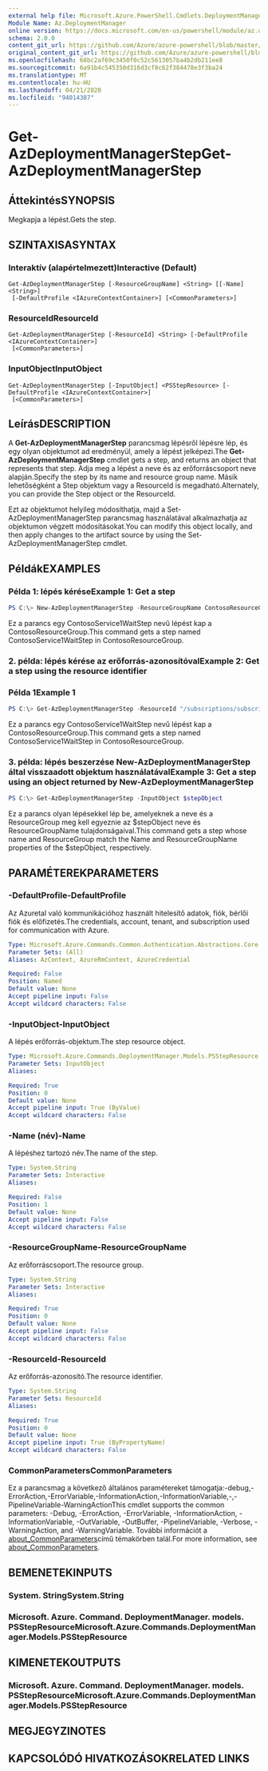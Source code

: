 ```yaml
---
external help file: Microsoft.Azure.PowerShell.Cmdlets.DeploymentManager.dll-Help.xml
Module Name: Az.DeploymentManager
online version: https://docs.microsoft.com/en-us/powershell/module/az.deploymentmanager/get-azdeploymentmanagerstep
schema: 2.0.0
content_git_url: https://github.com/Azure/azure-powershell/blob/master/src/DeploymentManager/DeploymentManager/help/Get-AzDeploymentManagerStep.md
original_content_git_url: https://github.com/Azure/azure-powershell/blob/master/src/DeploymentManager/DeploymentManager/help/Get-AzDeploymentManagerStep.md
ms.openlocfilehash: 68bc2af69c3450f0c52c5613057ba4b2db211ee8
ms.sourcegitcommit: 6a91b4c545350d316d3cf8c62f384478e3f3ba24
ms.translationtype: MT
ms.contentlocale: hu-HU
ms.lasthandoff: 04/21/2020
ms.locfileid: "94014387"
---
```

# <span data-ttu-id="c34fe-101">Get-AzDeploymentManagerStep</span><span class="sxs-lookup"><span data-stu-id="c34fe-101">Get-AzDeploymentManagerStep</span></span>

## <span data-ttu-id="c34fe-102">Áttekintés</span><span class="sxs-lookup"><span data-stu-id="c34fe-102">SYNOPSIS</span></span>
<span data-ttu-id="c34fe-103">Megkapja a lépést.</span><span class="sxs-lookup"><span data-stu-id="c34fe-103">Gets the step.</span></span>

## <span data-ttu-id="c34fe-104">SZINTAXISA</span><span class="sxs-lookup"><span data-stu-id="c34fe-104">SYNTAX</span></span>

### <span data-ttu-id="c34fe-105">Interaktív (alapértelmezett)</span><span class="sxs-lookup"><span data-stu-id="c34fe-105">Interactive (Default)</span></span>
```
Get-AzDeploymentManagerStep [-ResourceGroupName] <String> [[-Name] <String>]
 [-DefaultProfile <IAzureContextContainer>] [<CommonParameters>]
```

### <span data-ttu-id="c34fe-106">ResourceId</span><span class="sxs-lookup"><span data-stu-id="c34fe-106">ResourceId</span></span>
```
Get-AzDeploymentManagerStep [-ResourceId] <String> [-DefaultProfile <IAzureContextContainer>]
 [<CommonParameters>]
```

### <span data-ttu-id="c34fe-107">InputObject</span><span class="sxs-lookup"><span data-stu-id="c34fe-107">InputObject</span></span>
```
Get-AzDeploymentManagerStep [-InputObject] <PSStepResource> [-DefaultProfile <IAzureContextContainer>]
 [<CommonParameters>]
```

## <span data-ttu-id="c34fe-108">Leírás</span><span class="sxs-lookup"><span data-stu-id="c34fe-108">DESCRIPTION</span></span>
<span data-ttu-id="c34fe-109">A **Get-AzDeploymentManagerStep** parancsmag lépésről lépésre lép, és egy olyan objektumot ad eredményül, amely a lépést jelképezi.</span><span class="sxs-lookup"><span data-stu-id="c34fe-109">The **Get-AzDeploymentManagerStep** cmdlet gets a step, and returns an object that represents that step.</span></span>
<span data-ttu-id="c34fe-110">Adja meg a lépést a neve és az erőforráscsoport neve alapján.</span><span class="sxs-lookup"><span data-stu-id="c34fe-110">Specify the step by its name and resource group name.</span></span> <span data-ttu-id="c34fe-111">Másik lehetőségként a Step objektum vagy a ResourceId is megadható.</span><span class="sxs-lookup"><span data-stu-id="c34fe-111">Alternately, you can provide the Step object or the ResourceId.</span></span>

<span data-ttu-id="c34fe-112">Ezt az objektumot helyileg módosíthatja, majd a Set-AzDeploymentManagerStep parancsmag használatával alkalmazhatja az objektumon végzett módosításokat.</span><span class="sxs-lookup"><span data-stu-id="c34fe-112">You can modify this object locally, and then apply changes to the artifact source by using the Set-AzDeploymentManagerStep cmdlet.</span></span>

## <span data-ttu-id="c34fe-113">Példák</span><span class="sxs-lookup"><span data-stu-id="c34fe-113">EXAMPLES</span></span>

### <span data-ttu-id="c34fe-114">Példa 1: lépés kérése</span><span class="sxs-lookup"><span data-stu-id="c34fe-114">Example 1: Get a step</span></span>
```powershell
PS C:\> New-AzDeploymentManagerStep -ResourceGroupName ContosoResourceGroup -Name ContosoService1WaitStep
```

<span data-ttu-id="c34fe-115">Ez a parancs egy ContosoService1WaitStep nevű lépést kap a ContosoResourceGroup.</span><span class="sxs-lookup"><span data-stu-id="c34fe-115">This command gets a step named ContosoService1WaitStep in ContosoResourceGroup.</span></span>

### <span data-ttu-id="c34fe-116">2. példa: lépés kérése az erőforrás-azonosítóval</span><span class="sxs-lookup"><span data-stu-id="c34fe-116">Example 2: Get a step using the resource identifier</span></span>
### <span data-ttu-id="c34fe-117">Példa 1</span><span class="sxs-lookup"><span data-stu-id="c34fe-117">Example 1</span></span>
```powershell
PS C:\> Get-AzDeploymentManagerStep -ResourceId "/subscriptions/subscriptionId/resourcegroups/ContosoResourceGroup/providers/Microsoft.DeploymentManager/steps/ContosoService1WaitStep"
```

<span data-ttu-id="c34fe-118">Ez a parancs egy ContosoService1WaitStep nevű lépést kap a ContosoResourceGroup.</span><span class="sxs-lookup"><span data-stu-id="c34fe-118">This command gets a step named ContosoService1WaitStep in ContosoResourceGroup.</span></span>

### <span data-ttu-id="c34fe-119">3. példa: lépés beszerzése New-AzDeploymentManagerStep által visszaadott objektum használatával</span><span class="sxs-lookup"><span data-stu-id="c34fe-119">Example 3: Get a step using an object returned by New-AzDeploymentManagerStep</span></span>
```powershell
PS C:\> Get-AzDeploymentManagerStep -InputObject $stepObject
```

 <span data-ttu-id="c34fe-120">Ez a parancs olyan lépésekkel lép be, amelyeknek a neve és a ResourceGroup meg kell egyeznie az $stepObject neve és ResourceGroupName tulajdonságaival.</span><span class="sxs-lookup"><span data-stu-id="c34fe-120">This command gets a step whose name and ResourceGroup match the Name and ResourceGroupName properties of the $stepObject, respectively.</span></span>

## <span data-ttu-id="c34fe-121">PARAMÉTEREK</span><span class="sxs-lookup"><span data-stu-id="c34fe-121">PARAMETERS</span></span>

### <span data-ttu-id="c34fe-122">-DefaultProfile</span><span class="sxs-lookup"><span data-stu-id="c34fe-122">-DefaultProfile</span></span>
<span data-ttu-id="c34fe-123">Az Azuretal való kommunikációhoz használt hitelesítő adatok, fiók, bérlői fiók és előfizetés.</span><span class="sxs-lookup"><span data-stu-id="c34fe-123">The credentials, account, tenant, and subscription used for communication with Azure.</span></span>

```yaml
Type: Microsoft.Azure.Commands.Common.Authentication.Abstractions.Core.IAzureContextContainer
Parameter Sets: (All)
Aliases: AzContext, AzureRmContext, AzureCredential

Required: False
Position: Named
Default value: None
Accept pipeline input: False
Accept wildcard characters: False
```

### <span data-ttu-id="c34fe-124">-InputObject</span><span class="sxs-lookup"><span data-stu-id="c34fe-124">-InputObject</span></span>
<span data-ttu-id="c34fe-125">A lépés erőforrás-objektum.</span><span class="sxs-lookup"><span data-stu-id="c34fe-125">The step resource object.</span></span>

```yaml
Type: Microsoft.Azure.Commands.DeploymentManager.Models.PSStepResource
Parameter Sets: InputObject
Aliases:

Required: True
Position: 0
Default value: None
Accept pipeline input: True (ByValue)
Accept wildcard characters: False
```

### <span data-ttu-id="c34fe-126">-Name (név)</span><span class="sxs-lookup"><span data-stu-id="c34fe-126">-Name</span></span>
<span data-ttu-id="c34fe-127">A lépéshez tartozó név.</span><span class="sxs-lookup"><span data-stu-id="c34fe-127">The name of the step.</span></span>

```yaml
Type: System.String
Parameter Sets: Interactive
Aliases:

Required: False
Position: 1
Default value: None
Accept pipeline input: False
Accept wildcard characters: False
```

### <span data-ttu-id="c34fe-128">-ResourceGroupName</span><span class="sxs-lookup"><span data-stu-id="c34fe-128">-ResourceGroupName</span></span>
<span data-ttu-id="c34fe-129">Az erőforráscsoport.</span><span class="sxs-lookup"><span data-stu-id="c34fe-129">The resource group.</span></span>

```yaml
Type: System.String
Parameter Sets: Interactive
Aliases:

Required: True
Position: 0
Default value: None
Accept pipeline input: False
Accept wildcard characters: False
```

### <span data-ttu-id="c34fe-130">-ResourceId</span><span class="sxs-lookup"><span data-stu-id="c34fe-130">-ResourceId</span></span>
<span data-ttu-id="c34fe-131">Az erőforrás-azonosító.</span><span class="sxs-lookup"><span data-stu-id="c34fe-131">The resource identifier.</span></span>

```yaml
Type: System.String
Parameter Sets: ResourceId
Aliases:

Required: True
Position: 0
Default value: None
Accept pipeline input: True (ByPropertyName)
Accept wildcard characters: False
```

### <span data-ttu-id="c34fe-132">CommonParameters</span><span class="sxs-lookup"><span data-stu-id="c34fe-132">CommonParameters</span></span>
<span data-ttu-id="c34fe-133">Ez a parancsmag a következő általános paramétereket támogatja:-debug,-ErrorAction,-ErrorVariable,-InformationAction,-InformationVariable,-,-PipelineVariable-WarningAction</span><span class="sxs-lookup"><span data-stu-id="c34fe-133">This cmdlet supports the common parameters: -Debug, -ErrorAction, -ErrorVariable, -InformationAction, -InformationVariable, -OutVariable, -OutBuffer, -PipelineVariable, -Verbose, -WarningAction, and -WarningVariable.</span></span> <span data-ttu-id="c34fe-134">További információt a [about_CommonParameters](http://go.microsoft.com/fwlink/?LinkID=113216)című témakörben talál.</span><span class="sxs-lookup"><span data-stu-id="c34fe-134">For more information, see [about_CommonParameters](http://go.microsoft.com/fwlink/?LinkID=113216).</span></span>

## <span data-ttu-id="c34fe-135">BEMENETEK</span><span class="sxs-lookup"><span data-stu-id="c34fe-135">INPUTS</span></span>

### <span data-ttu-id="c34fe-136">System. String</span><span class="sxs-lookup"><span data-stu-id="c34fe-136">System.String</span></span>

### <span data-ttu-id="c34fe-137">Microsoft. Azure. Command. DeploymentManager. models. PSStepResource</span><span class="sxs-lookup"><span data-stu-id="c34fe-137">Microsoft.Azure.Commands.DeploymentManager.Models.PSStepResource</span></span>

## <span data-ttu-id="c34fe-138">KIMENETEK</span><span class="sxs-lookup"><span data-stu-id="c34fe-138">OUTPUTS</span></span>

### <span data-ttu-id="c34fe-139">Microsoft. Azure. Command. DeploymentManager. models. PSStepResource</span><span class="sxs-lookup"><span data-stu-id="c34fe-139">Microsoft.Azure.Commands.DeploymentManager.Models.PSStepResource</span></span>

## <span data-ttu-id="c34fe-140">MEGJEGYZI</span><span class="sxs-lookup"><span data-stu-id="c34fe-140">NOTES</span></span>

## <span data-ttu-id="c34fe-141">KAPCSOLÓDÓ HIVATKOZÁSOK</span><span class="sxs-lookup"><span data-stu-id="c34fe-141">RELATED LINKS</span></span>
